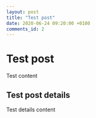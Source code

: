 ```yaml
---
layout: post
title: "Test post"
date: 2020-06-24 09:20:00 +0100
comments_id: 2
---
```


# Test post
Test content

## Test post details
Test details content
